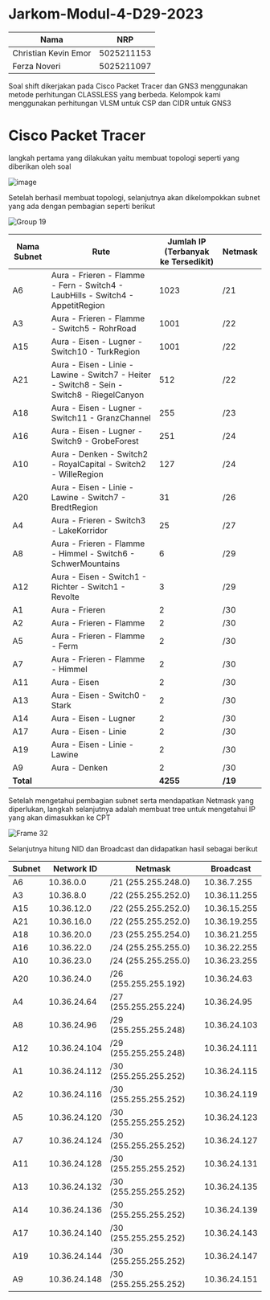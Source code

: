 # Jarkom-Modul-4-D29-2023
| Nama           | NRP            |
| ---------------| ---------------|
| Christian Kevin Emor      | 5025211153      |
| Ferza Noveri     | 5025211097      |

Soal shift dikerjakan pada Cisco Packet Tracer dan GNS3 menggunakan metode perhitungan CLASSLESS yang berbeda.
Kelompok kami menggunakan perhitungan VLSM untuk CSP dan CIDR untuk GNS3

# Cisco Packet Tracer
langkah pertama yang dilakukan yaitu membuat topologi seperti yang diberikan oleh soal

![image](https://github.com/Chrstnkevin/Jarkom-Modul-4-D29-2023/assets/97864068/0126435e-45ad-4fad-9f68-ae2c4e82defb)

Setelah berhasil membuat topologi, selanjutnya akan dikelompokkan subnet yang ada dengan pembagian seperti berikut

![Group 19](https://github.com/Chrstnkevin/Jarkom-Modul-4-D29-2023/assets/97864068/749fdb5f-660f-4400-8c23-084f7b143822)

| Nama Subnet | Rute | Jumlah IP (Terbanyak ke Tersedikit) | Netmask |
|-------------|------|-------------------------------------|---------|
| A6          | Aura - Frieren - Flamme - Fern - Switch4 - LaubHills - Switch4 - AppetitRegion | 1023 | /21 |
| A3          | Aura - Frieren - Flamme - Switch5 - RohrRoad | 1001 | /22 |
| A15         | Aura - Eisen - Lugner - Switch10 - TurkRegion | 1001 | /22 |
| A21         | Aura - Eisen - Linie - Lawine - Switch7 - Heiter - Switch8 - Sein - Switch8 - RiegelCanyon | 512 | /22 |
| A18         | Aura - Eisen - Lugner - Switch11 - GranzChannel | 255 | /23 |
| A16         | Aura - Eisen - Lugner - Switch9 - GrobeForest | 251 | /24 |
| A10         | Aura - Denken - Switch2 - RoyalCapital - Switch2 - WilleRegion | 127 | /24 |
| A20         | Aura - Eisen - Linie - Lawine - Switch7 - BredtRegion | 31 | /26 |
| A4          | Aura - Frieren - Switch3 - LakeKorridor | 25 | /27 |
| A8          | Aura - Frieren - Flamme - Himmel - Switch6 - SchwerMountains | 6 | /29 |
| A12         | Aura - Eisen - Switch1 - Richter - Switch1 - Revolte | 3 | /29 |
| A1          | Aura - Frieren | 2 | /30 |
| A2          | Aura - Frieren - Flamme | 2 | /30 |
| A5          | Aura - Frieren - Flamme - Ferm | 2 | /30 |
| A7          | Aura - Frieren - Flamme - Himmel | 2 | /30 |
| A11         | Aura - Eisen | 2 | /30 |
| A13         | Aura - Eisen - Switch0 - Stark | 2 | /30 |
| A14         | Aura - Eisen - Lugner | 2 | /30 |
| A17         | Aura - Eisen - Linie | 2 | /30 |
| A19         | Aura - Eisen - Linie - Lawine | 2 | /30 |
| A9          | Aura - Denken | 2 | /30 |
| **Total**   |      | **4255** | **/19** |

Setelah mengetahui pembagian subnet serta mendapatkan Netmask yang diperlukan, langkah selanjutnya adalah membuat tree untuk mengetahui IP yang akan dimasukkan ke CPT

![Frame 32](https://github.com/Chrstnkevin/Jarkom-Modul-4-D29-2023/assets/97864068/8180ba44-b2ac-4224-b430-359b75615152)

Selanjutnya hitung NID dan Broadcast dan didapatkan hasil sebagai berikut

| Subnet | Network ID   | Netmask          | Broadcast      |
|--------|--------------|------------------|----------------|
| A6     | 10.36.0.0    | /21 (255.255.248.0) | 10.36.7.255    |
| A3     | 10.36.8.0    | /22 (255.255.252.0) | 10.36.11.255   |
| A15    | 10.36.12.0   | /22 (255.255.252.0) | 10.36.15.255   |
| A21    | 10.36.16.0   | /22 (255.255.252.0) | 10.36.19.255   |
| A18    | 10.36.20.0   | /23 (255.255.254.0) | 10.36.21.255   |
| A16    | 10.36.22.0   | /24 (255.255.255.0) | 10.36.22.255   |
| A10    | 10.36.23.0   | /24 (255.255.255.0) | 10.36.23.255   |
| A20    | 10.36.24.0   | /26 (255.255.255.192) | 10.36.24.63    |
| A4     | 10.36.24.64  | /27 (255.255.255.224) | 10.36.24.95    |
| A8     | 10.36.24.96  | /29 (255.255.255.248) | 10.36.24.103   |
| A12    | 10.36.24.104 | /29 (255.255.255.248) | 10.36.24.111   |
| A1     | 10.36.24.112 | /30 (255.255.255.252) | 10.36.24.115   |
| A2     | 10.36.24.116 | /30 (255.255.255.252) | 10.36.24.119   |
| A5     | 10.36.24.120 | /30 (255.255.255.252) | 10.36.24.123   |
| A7     | 10.36.24.124 | /30 (255.255.255.252) | 10.36.24.127   |
| A11    | 10.36.24.128 | /30 (255.255.255.252) | 10.36.24.131   |
| A13    | 10.36.24.132 | /30 (255.255.255.252) | 10.36.24.135   |
| A14    | 10.36.24.136 | /30 (255.255.255.252) | 10.36.24.139   |
| A17    | 10.36.24.140 | /30 (255.255.255.252) | 10.36.24.143   |
| A19    | 10.36.24.144 | /30 (255.255.255.252) | 10.36.24.147   |
| A9     | 10.36.24.148 | /30 (255.255.255.252) | 10.36.24.151   |

